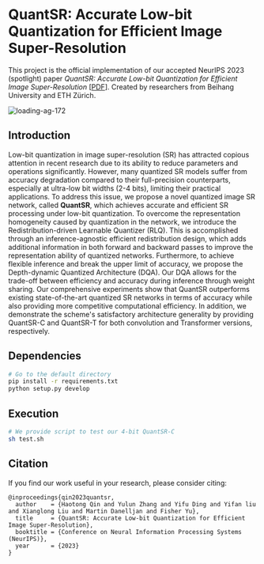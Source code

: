# QuantSR: Accurate Low-bit Quantization for Efficient Image Super-Resolution
This project is the official implementation of our accepted NeurIPS 2023 (spotlight) paper *QuantSR: Accurate Low-bit Quantization for Efficient Image Super-Resolution* [[PDF](https://openreview.net/forum?id=3gamyee9Yh)]. Created by researchers from Beihang University and ETH Zürich.

![loading-ag-172](./imgs/overview.png)

## Introduction

Low-bit quantization in image super-resolution (SR) has attracted copious attention in recent research due to its ability to reduce parameters and operations significantly. However, many quantized SR models suffer from accuracy degradation compared to their full-precision counterparts, especially at ultra-low bit widths (2-4 bits), limiting their practical applications. To address this issue, we propose a novel quantized image SR network, called **QuantSR**, which achieves accurate and efficient SR processing under low-bit quantization. To overcome the representation homogeneity caused by quantization in the network, we introduce the Redistribution-driven Learnable Quantizer (RLQ). This is accomplished through an inference-agnostic efficient redistribution design, which adds additional information in both forward and backward passes to improve the representation ability of quantized networks. Furthermore, to achieve flexible inference and break the upper limit of accuracy, we propose the Depth-dynamic Quantized Architecture (DQA). Our DQA allows for the trade-off between efficiency and accuracy during inference through weight sharing. Our comprehensive experiments show that QuantSR outperforms existing state-of-the-art quantized SR networks in terms of accuracy while also providing more competitive computational efficiency. In addition, we demonstrate the scheme's satisfactory architecture generality by providing QuantSR-C and QuantSR-T for both convolution and Transformer versions, respectively.

## Dependencies

```bash
# Go to the default directory
pip install -r requirements.txt
python setup.py develop
```

## Execution

```bash
# We provide script to test our 4-bit QuantSR-C
sh test.sh
```

## Citation

If you find our work useful in your research, please consider citing:

```shell
@inproceedings{qin2023quantsr,
  author    = {Haotong Qin and Yulun Zhang and Yifu Ding and Yifan liu and Xianglong Liu and Martin Danelljan and Fisher Yu},
  title     = {QuantSR: Accurate Low-bit Quantization for Efficient Image Super-Resolution},
  booktitle = {Conference on Neural Information Processing Systems (NeurIPS)},
  year      = {2023}
}
```
